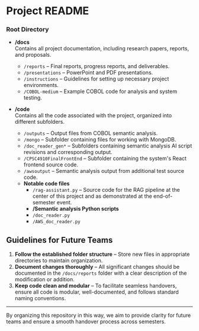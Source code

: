 # Project README

### Root Directory
- **/docs**  
  Contains all project documentation, including research papers, reports, and proposals.
  - `/reports` – Final reports, progress reports, and deliverables.
  - `/presentations` – PowerPoint and PDF presentations.
  - `/instructions` – Guidelines for setting up necessary project environments.
  - `/COBOL-medium` – Example COBOL code for analysis and system testing.

- **/code**  
  Contains all the code associated with the project, organized into different subfolders.
  - `/outputs` – Output files from COBOL semantic analysis.
  - `/mongo` – Subfolder containing files for working with MongoDB.
  - `/doc_reader_gen*` – Subfolders containing semantic analysis AI script revisions and corresponding output.
  - `/CPSC4910FinalFrontEnd` – Subfolder containing the system's React frontend source code.
  - `/awsoutput` – Semantic analysis output from additional test source code.
  - **Notable code files**
    - `/rag-assistant.py` – Source code for the RAG pipeline at the center of this project and as demonstrated at the end-of-semester event.
    - **/Semantic analysis Python scripts**
    - `/doc_reader.py`
    - `/AWS_doc_reader.py`

## Guidelines for Future Teams
1. **Follow the established folder structure** – Store new files in appropriate directories to maintain organization.
2. **Document changes thoroughly** – All significant changes should be documented in the `/docs/reports` folder with a clear description of the modification or addition.
3. **Keep code clean and modular** – To facilitate seamless handovers, ensure all code is modular, well-documented, and follows standard naming conventions.

---

By organizing this repository in this way, we aim to provide clarity for future teams and ensure a smooth handover process across semesters.
